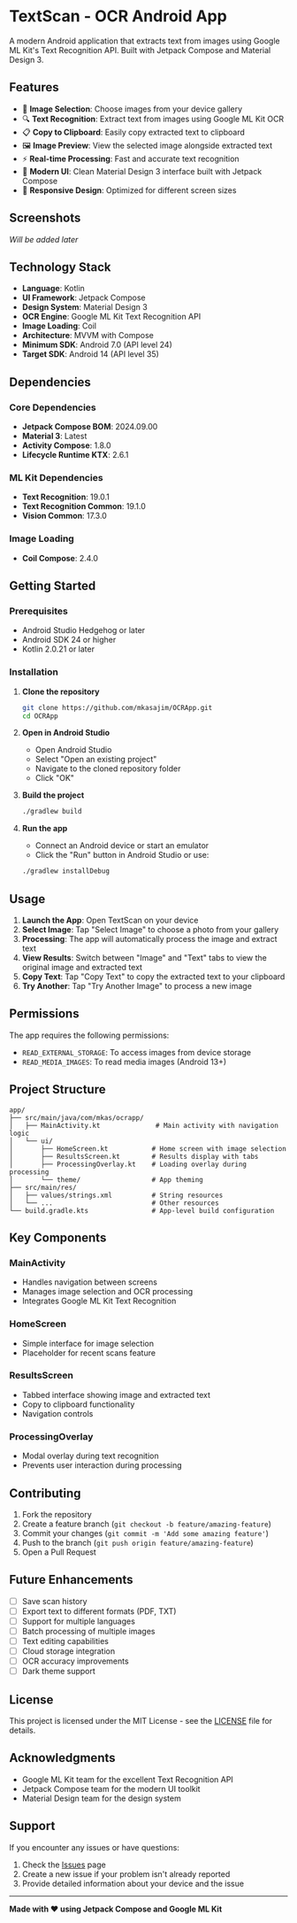# TextScan - OCR Android App

A modern Android application that extracts text from images using Google ML Kit's Text Recognition API. Built with Jetpack Compose and Material Design 3.

## Features

- 📸 **Image Selection**: Choose images from your device gallery
- 🔍 **Text Recognition**: Extract text from images using Google ML Kit OCR
- 📋 **Copy to Clipboard**: Easily copy extracted text to clipboard
- 🖼️ **Image Preview**: View the selected image alongside extracted text
- ⚡ **Real-time Processing**: Fast and accurate text recognition
- 🎨 **Modern UI**: Clean Material Design 3 interface built with Jetpack Compose
- 📱 **Responsive Design**: Optimized for different screen sizes

## Screenshots

*Will be added later*

## Technology Stack

- **Language**: Kotlin
- **UI Framework**: Jetpack Compose
- **Design System**: Material Design 3
- **OCR Engine**: Google ML Kit Text Recognition API
- **Image Loading**: Coil
- **Architecture**: MVVM with Compose
- **Minimum SDK**: Android 7.0 (API level 24)
- **Target SDK**: Android 14 (API level 35)

## Dependencies

### Core Dependencies
- **Jetpack Compose BOM**: 2024.09.00
- **Material 3**: Latest
- **Activity Compose**: 1.8.0
- **Lifecycle Runtime KTX**: 2.6.1

### ML Kit Dependencies
- **Text Recognition**: 19.0.1
- **Text Recognition Common**: 19.1.0
- **Vision Common**: 17.3.0

### Image Loading
- **Coil Compose**: 2.4.0

## Getting Started

### Prerequisites

- Android Studio Hedgehog or later
- Android SDK 24 or higher
- Kotlin 2.0.21 or later

### Installation

1. **Clone the repository**
   ```bash
   git clone https://github.com/mkasajim/OCRApp.git
   cd OCRApp
   ```

2. **Open in Android Studio**
   - Open Android Studio
   - Select "Open an existing project"
   - Navigate to the cloned repository folder
   - Click "OK"

3. **Build the project**
   ```bash
   ./gradlew build
   ```

4. **Run the app**
   - Connect an Android device or start an emulator
   - Click the "Run" button in Android Studio or use:
   ```bash
   ./gradlew installDebug
   ```

## Usage

1. **Launch the App**: Open TextScan on your device
2. **Select Image**: Tap "Select Image" to choose a photo from your gallery
3. **Processing**: The app will automatically process the image and extract text
4. **View Results**: Switch between "Image" and "Text" tabs to view the original image and extracted text
5. **Copy Text**: Tap "Copy Text" to copy the extracted text to your clipboard
6. **Try Another**: Tap "Try Another Image" to process a new image

## Permissions

The app requires the following permissions:
- `READ_EXTERNAL_STORAGE`: To access images from device storage
- `READ_MEDIA_IMAGES`: To read media images (Android 13+)

## Project Structure

```
app/
├── src/main/java/com/mkas/ocrapp/
│   ├── MainActivity.kt              # Main activity with navigation logic
│   └── ui/
│       ├── HomeScreen.kt           # Home screen with image selection
│       ├── ResultsScreen.kt        # Results display with tabs
│       ├── ProcessingOverlay.kt    # Loading overlay during processing
│       └── theme/                  # App theming
├── src/main/res/
│   ├── values/strings.xml          # String resources
│   └── ...                         # Other resources
└── build.gradle.kts                # App-level build configuration
```

## Key Components

### MainActivity
- Handles navigation between screens
- Manages image selection and OCR processing
- Integrates Google ML Kit Text Recognition

### HomeScreen
- Simple interface for image selection
- Placeholder for recent scans feature

### ResultsScreen
- Tabbed interface showing image and extracted text
- Copy to clipboard functionality
- Navigation controls

### ProcessingOverlay
- Modal overlay during text recognition
- Prevents user interaction during processing

## Contributing

1. Fork the repository
2. Create a feature branch (`git checkout -b feature/amazing-feature`)
3. Commit your changes (`git commit -m 'Add some amazing feature'`)
4. Push to the branch (`git push origin feature/amazing-feature`)
5. Open a Pull Request

## Future Enhancements

- [ ] Save scan history
- [ ] Export text to different formats (PDF, TXT)
- [ ] Support for multiple languages
- [ ] Batch processing of multiple images
- [ ] Text editing capabilities
- [ ] Cloud storage integration
- [ ] OCR accuracy improvements
- [ ] Dark theme support

## License

This project is licensed under the MIT License - see the [LICENSE](LICENSE) file for details.

## Acknowledgments

- Google ML Kit team for the excellent Text Recognition API
- Jetpack Compose team for the modern UI toolkit
- Material Design team for the design system

## Support

If you encounter any issues or have questions:
1. Check the [Issues](https://github.com/mkasajim/OCRApp/issues) page
2. Create a new issue if your problem isn't already reported
3. Provide detailed information about your device and the issue

---

**Made with ❤️ using Jetpack Compose and Google ML Kit**
